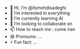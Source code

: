 - 👋 Hi, I’m @itsmehdisadeghi
- 👀 I’m interested in everything
- 🌱 I’m currently learning AI
- 💞️ I’m looking to collaborate on 
- 📫 How to reach me : come iran
- 😄 Pronouns: ...
- ⚡ Fun fact: ...

<!---
itsmehdisadeghi/itsmehdisadeghi is a ✨ special ✨ repository because its `README.md` (this file) appears on your GitHub profile.
You can click the Preview link to take a look at your changes.
--->
